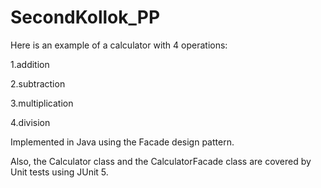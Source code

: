 # SecondKollok_PP
Here is an example of a calculator with 4 operations:

1.addition

2.subtraction

3.multiplication

4.division

Implemented in Java using the Facade design pattern.

Also, the Calculator class and the CalculatorFacade class are covered by Unit tests using JUnit 5.
